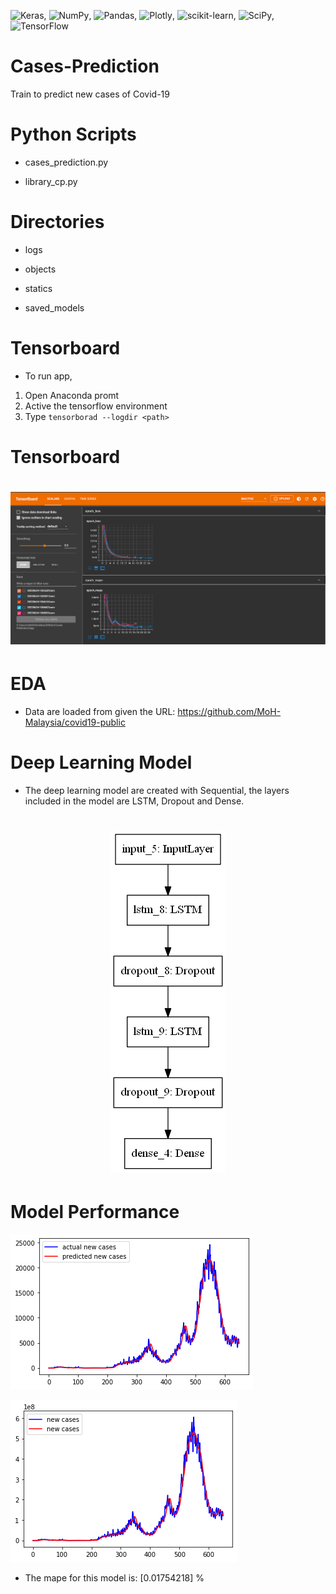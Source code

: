 ![Keras](https://img.shields.io/badge/Keras-%23D00000.svg?style=for-the-badge&logo=Keras&logoColor=white), ![NumPy](https://img.shields.io/badge/numpy-%23013243.svg?style=for-the-badge&logo=numpy&logoColor=white), 	![Pandas](https://img.shields.io/badge/pandas-%23150458.svg?style=for-the-badge&logo=pandas&logoColor=white), ![Plotly](https://img.shields.io/badge/Plotly-%233F4F75.svg?style=for-the-badge&logo=plotly&logoColor=white), ![scikit-learn](https://img.shields.io/badge/scikit--learn-%23F7931E.svg?style=for-the-badge&logo=scikit-learn&logoColor=white), ![SciPy](https://img.shields.io/badge/SciPy-%230C55A5.svg?style=for-the-badge&logo=scipy&logoColor=%white), 	![TensorFlow](https://img.shields.io/badge/TensorFlow-%23FF6F00.svg?style=for-the-badge&logo=TensorFlow&logoColor=white)

# Cases-Prediction
 Train to predict new cases of Covid-19

# Python Scripts
  * cases_prediction.py
  
  * library_cp.py

# Directories

  * logs

  * objects
  
  * statics
  
  * saved_models

# Tensorboard
  * To run app,
   1. Open Anaconda promt
   2. Active the tensorflow environment
   3. Type `tensorborad --logdir <path>`
 
# Tensorboard
<h1 align="center">
 
![alt text](https://github.com/AnasHafi07/Cases-Prediction/blob/main/statics/Tensorboard.png)

 # EDA
 
  * Data are loaded from given the URL: https://github.com/MoH-Malaysia/covid19-public
 
 # Deep Learning Model
 
  * The deep learning model are created with Sequential, the layers included in the model are LSTM, Dropout and Dense.
 <h1 align="center">
  
![alt text](https://github.com/AnasHafi07/Cases-Prediction/blob/main/statics/model-architecture.png)
  
 # Model Performance

 ![alt text](https://github.com/AnasHafi07/Cases-Prediction/blob/main/statics/eval1.png)
  
 ![alt text](https://github.com/AnasHafi07/Cases-Prediction/blob/main/statics/eval2.png)
  
  
   * The mape for this model is: [0.01754218] %
 
